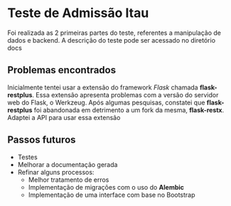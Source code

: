 # Teste de Admissão Itau

Foi realizada as 2 primeiras partes do teste, referentes a manipulação de dados e backend. A descrição do teste pode ser acessado no diretório docs

## Problemas encontrados

Inicialmente tentei usar a extensão do framework *Flask* chamada **flask-restplus**. Essa extensão apresenta problemas com a versão do servidor web do Flask, o Werkzeug. Após algumas pesquisas, constatei que **flask-restplus** foi abandonada em detrimento a um fork da mesma, **flask-restx**. Adaptei a API para usar essa extensão

## Passos futuros

* Testes
* Melhorar a documentação gerada
* Refinar alguns processos:
  * Melhor tratamento de erros
  * Implementação de migrações com o uso do **Alembic**
  * Implementação de uma interface com base no Bootstrap